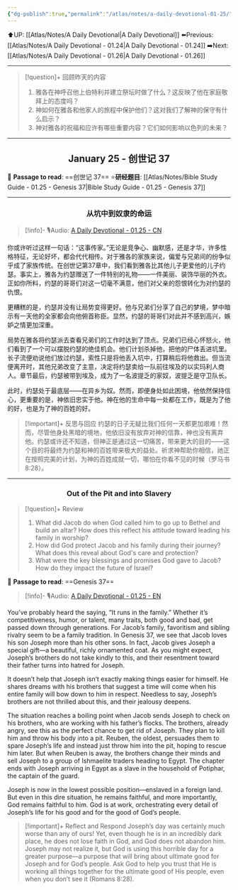 ```yaml
---
{"dg-publish":true,"permalink":"/atlas/notes/a-daily-devotional-01-25/","noteIcon":""}
---
```


 ⬆️UP: [[Atlas/Notes/A Daily Devotional\|A Daily Devotional]]
⬅️Previous: [[Atlas/Notes/A Daily Devotional - 01.24\|A Daily Devotional - 01.24]]
➡️Next: [[Atlas/Notes/A Daily Devotional - 01.26\|A Daily Devotional - 01.26]]

---

> [!question]+ 回顾昨天的内容
> 1. 雅各在神呼召他上伯特利并建立祭坛时做了什么？这反映了他在家庭敬拜上的态度吗？
> 2. 神如何在雅各和他家人的旅程中保护他们？这对我们了解神的保守有什么启示？
> 3. 神对雅各的祝福和应许有哪些重要内容？它们如何影响以色列的未来？

---
## <center>January 25 - 创世记 37</center>

📖 **Passage to read**: ==创世记 37==
⭐**研经题目**: [[Atlas/Notes/Bible Study Guide - 01.25 - Genesis 37\|Bible Study Guide - 01.25 - Genesis 37]]

---
### <center>从坑中到奴隶的命运</center>

> [!info]- 🎙️Audio: [A Daily Devotional - 01.25 - CN]()

你或许听过这样一句话：“这事传家。”无论是竞争心、幽默感，还是才华，许多性格特征，无论好坏，都会代代相传。对于雅各的家族来说，偏爱与兄弟间的纷争似乎成了家族传统。在创世记第37章中，我们看到雅各比其他儿子更爱他的儿子约瑟。事实上，雅各为约瑟赠送了一件特别的礼物——一件美丽、装饰华丽的外衣。正如你所料，约瑟的哥哥们对这一切毫不满意，他们对父亲的怨恨转化为对约瑟的仇恨。

更糟糕的是，约瑟并没有让局势变得更好。他与兄弟们分享了自己的梦境，梦中暗示有一天他的全家都会向他俯首称臣。显然，约瑟的哥哥们对此并不感到高兴，嫉妒之情更加深重。

局势在雅各将约瑟派去查看兄弟们的工作时达到了顶点。兄弟们已经心怀怒火，他们看到了一个可以摆脱约瑟的绝佳机会。他们计划杀掉他，把他的尸体丢进坑里。长子流便劝说他们放过约瑟，索性只是将他丢入坑中，打算稍后将他救出。但当流便离开时，其他兄弟改变了主意，决定将约瑟卖给一队前往埃及的以实玛利人商人。章节最后，约瑟被带到埃及，成为了一名波提乏的家奴，波提乏是守卫队长。

此时，约瑟处于最底层——在异乡为奴。然而，即便身处如此困境，他依然保持信心，更重要的是，神依旧忠实于他。神在他的生命中每一处都在工作，既是为了他的好，也是为了神的百姓的好。

> [!important]+ 反思与回应
约瑟的日子无疑比我们任何一天都更加艰难！然而，尽管他身处黑暗的境地，他依旧没有放弃对神的信靠，神也没有离弃他。约瑟或许还不知道，但神正是通过这一切痛苦，带来更大的目的——这个目的将最终为约瑟和神的百姓带来极大的益处。祈求神帮助你相信，祂正在按照完美的计划，为神的百姓成就一切，哪怕在你看不见的时候（罗马书 8:28）。


---
### <center>Out of the Pit and into Slavery</center>

> [!question]+ Review
> 1. What did Jacob do when God called him to go up to Bethel and build an altar? How does this reflect his attitude toward leading his family in worship?
> 2. How did God protect Jacob and his family during their journey? What does this reveal about God's care and protection?
> 3. What were the key blessings and promises God gave to Jacob? How do they impact the future of Israel?

📖 **Passage to read**: ==Genesis 37==

> [!info]- 🎙️Audio: [A Daily Devotional - 01.25 - EN]()

You’ve probably heard the saying, “It runs in the family.” Whether it’s competitiveness, humor, or talent, many traits, both good and bad, get passed down through generations. For Jacob’s family, favoritism and sibling rivalry seem to be a family tradition. In Genesis 37, we see that Jacob loves his son Joseph more than his other sons. In fact, Jacob gives Joseph a special gift—a beautiful, richly ornamented coat. As you might expect, Joseph’s brothers do not take kindly to this, and their resentment toward their father turns into hatred for Joseph.

It doesn’t help that Joseph isn’t exactly making things easier for himself. He shares dreams with his brothers that suggest a time will come when his entire family will bow down to him in respect. Needless to say, Joseph’s brothers are not thrilled about this, and their jealousy deepens.

The situation reaches a boiling point when Jacob sends Joseph to check on his brothers, who are working with his father’s flocks. The brothers, already angry, see this as the perfect chance to get rid of Joseph. They plan to kill him and throw his body into a pit. Reuben, the oldest, persuades them to spare Joseph’s life and instead just throw him into the pit, hoping to rescue him later. But when Reuben is away, the brothers change their minds and sell Joseph to a group of Ishmaelite traders heading to Egypt. The chapter ends with Joseph arriving in Egypt as a slave in the household of Potiphar, the captain of the guard.

Joseph is now in the lowest possible position—enslaved in a foreign land. But even in this dire situation, he remains faithful, and more importantly, God remains faithful to him. God is at work, orchestrating every detail of Joseph’s life for his good and for the good of God’s people.

> [!important]+ Reflect and Respond
Joseph’s day was certainly much worse than any of ours! Yet, even though he is in an incredibly dark place, he does not lose faith in God, and God does not abandon him. Joseph may not realize it, but God is using this horrible day for a greater purpose—a purpose that will bring about ultimate good for Joseph and for God’s people. Ask God to help you trust that He is working all things together for the ultimate good of His people, even when you don’t see it (Romans 8:28).







